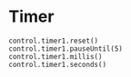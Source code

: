 # Timer

```cards
control.timer1.reset()
control.timer1.pauseUntil(5)
control.timer1.millis()
control.timer1.seconds()
```